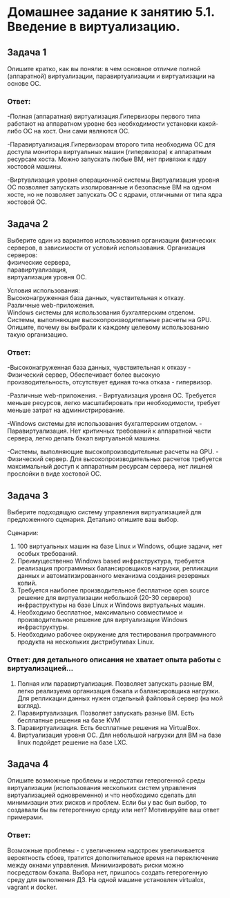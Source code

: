 # Домашнее задание к занятию 5.1. Введение в виртуализацию.

## Задача 1

Опишите кратко, как вы поняли: в чем основное отличие полной (аппаратной) виртуализации, паравиртуализации и виртуализации на основе ОС.

### Ответ:

-Полная (аппаратная) виртуализация.Гипервизоры первого типа работают на аппаратном уровне без необходимости установки какой-либо ОС на хост. Они сами являются ОС.  

-Паравиртуализация.Гипервизорам второго типа необходима ОС для доступа монитора виртуальных машин (гипервизора) к аппаратным ресурсам хоста. Можно запускать любые ВМ, нет привязки к ядру хостовой машины.  

-Виртуализация уровня операционной системы.Виртуализация уровня ОС позволяет запускать изолированные и безопасные ВМ на одном хосте, но не позволяет запускать ОС с ядрами, отличными от типа ядра хостовой ОС.  

## Задача 2

Выберите один из вариантов использования организации физических серверов, в зависимости от условий использования.
Организация серверов:  
физические сервера,  
паравиртуализация,  
виртуализация уровня ОС.  

Условия использования:  
Высоконагруженная база данных, чувствительная к отказу.  
Различные web-приложения.  
Windows системы для использования бухгалтерским отделом.  
Системы, выполняющие высокопроизводительные расчеты на GPU.  
Опишите, почему вы выбрали к каждому целевому использованию такую организацию.  

### Ответ:  

-Высоконагруженная база данных, чувствительная к отказу - Физический сервер, Обеспечивает более высокую производительность, отсутствует единая точка отказа - гипервизор.  

-Различные web-приложения. - Виртуализация уровня ОС. Требуется меньше ресурсов, легко масштабировать при необходимости, требует меньше затрат на администрирование.  

-Windows системы для использования бухгалтерским отделом. - Паравиртуализация. Нет критичных требований к аппаратной части сервера, легко делать бэкап виртуальной машины.  

-Системы, выполняющие высокопроизводительные расчеты на GPU. - Физический сервер. Для высокопроизводительных расчетов требуется максимальный доступ к аппаратным ресурсам сервера, нет лишней прослойки в виде хостовой ОС.  


## Задача 3  

Выберите подходящую систему управления виртуализацией для предложенного сценария. Детально опишите ваш выбор.  

Сценарии:  
1. 100 виртуальных машин на базе Linux и Windows, общие задачи, нет особых требований.   
2. Преимущественно Windows based инфраструктура, требуется реализация программных балансировщиков нагрузки, репликации данных и автоматизированного механизма создания резервных копий.  
3. Требуется наиболее производительное бесплатное open source решение для виртуализации небольшой (20-30 серверов) инфраструктуры на базе Linux и Windows виртуальных машин.  
4. Необходимо бесплатное, максимально совместимое и производительное решение для виртуализации Windows инфраструктуры.  
5. Необходимо рабочее окружение для тестирования программного продукта на нескольких дистрибутивах Linux.  

### Ответ: для детального описания не хватает опыта работы с виртуализацией…
1. Полная или паравиртуализация. Позволяет запускать разные ВМ, легко реализуема организация бэкапа и балансировщика нагрузки. Для репликации данных нужен отдельный файловый сервер (на мой взгляд).  
2. Паравиртуализация. Позволяет запускать разные ВМ. Есть бесплатные решения на базе KVM  
3. Паравиртуализация. Есть бесплатные решения на VirtualBox.
4. Виртуализация уровня ОС. Для небольшой нагрузки для ВМ на базе linux подойдет решение на базе LXC.

## Задача 4

Опишите возможные проблемы и недостатки гетерогенной среды виртуализации (использования нескольких систем управления виртуализацией одновременно) и что необходимо сделать для минимизации этих рисков и проблем. Если бы у вас был выбор, то создавали бы вы гетерогенную среду или нет? Мотивируйте ваш ответ примерами.

### Ответ:

Возможные проблемы - с увеличением надстроек увеличивается вероятность сбоев, тратится дополнительное время на переключение между окнами управления. Минимизировать риски можно посредством бэкапа. 
Выбора нет, пришлось создать гетерогенную среду для выполнения ДЗ. На одной машине установлен virtualox, vagrant и docker.
